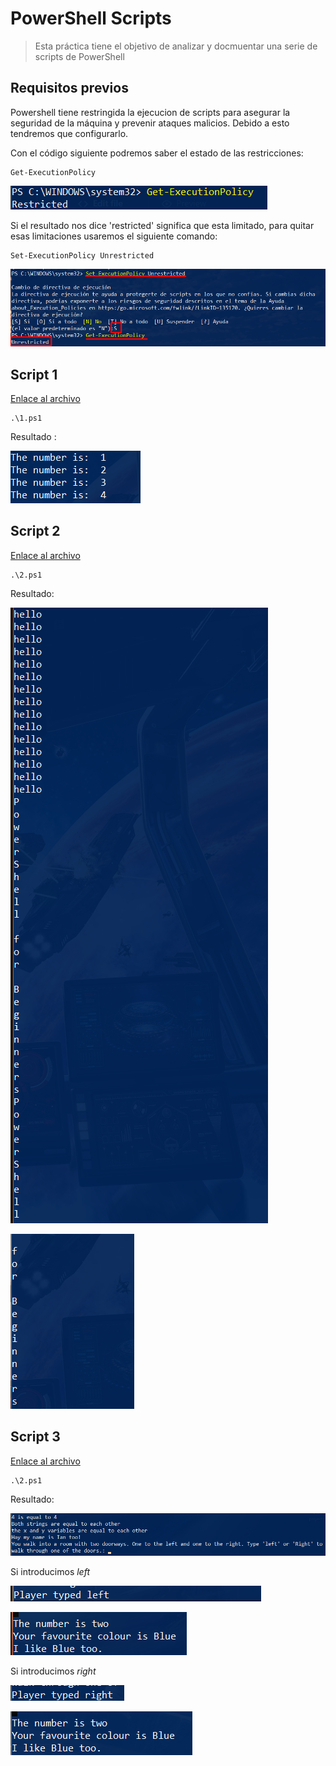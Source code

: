 # PowerShell Scripts

> Esta práctica tiene el objetivo de analizar y docmuentar una serie de scripts de PowerShell

## Requisitos previos

Powershell tiene restringida la ejecucion de scripts para asegurar la seguridad de la máquina y prevenir ataques malicios. Debido a esto tendremos que configurarlo.

Con el código siguiente podremos saber el estado de las restricciones:

~~~
Get-ExecutionPolicy
~~~

![ver estado](https://github.com/MelissaRodriguezHernandez/PowerShell_Scripts/blob/main/img/ver%20estado.png)

Si el resultado nos dice 'restricted' significa que esta limitado, para quitar esas limitaciones usaremos el siguiente comando:

~~~
Set-ExecutionPolicy Unrestricted
~~~

![](https://github.com/MelissaRodriguezHernandez/PowerShell_Scripts/blob/main/img/cambiar%20estado.png)

## Script 1

[Enlace al archivo](https://github.com/MelissaRodriguezHernandez/PowerShell_Scripts/blob/main/Scripts/1.ps1)

~~~
.\1.ps1
~~~
Resultado :

![resultado script 1](https://github.com/MelissaRodriguezHernandez/PowerShell_Scripts/blob/main/img/Script1.png)

## Script 2

[Enlace al archivo](https://github.com/MelissaRodriguezHernandez/PowerShell_Scripts/blob/main/Scripts/2.ps1)

~~~
.\2.ps1
~~~

Resultado:

![resultado script parte 1](https://github.com/MelissaRodriguezHernandez/PowerShell_Scripts/blob/main/img/Script2.png)

![resultado script parte 2](https://github.com/MelissaRodriguezHernandez/PowerShell_Scripts/blob/main/img/Script%202%20parte%202.png)

## Script 3

[Enlace al archivo](https://github.com/MelissaRodriguezHernandez/PowerShell_Scripts/blob/main/Scripts/3.ps1)

~~~
.\2.ps1
~~~

Resultado: 

![script 3 primera parte](https://github.com/MelissaRodriguezHernandez/PowerShell_Scripts/blob/main/img/Script%203%20parte%201.png)

Si introducimos *left*

![script 3 left parte 1](https://github.com/MelissaRodriguezHernandez/PowerShell_Scripts/blob/main/img/Script%203%20left%20parte%201.png)

![script 3 left parte 2](https://github.com/MelissaRodriguezHernandez/PowerShell_Scripts/blob/main/img/Script%203%20left%20parte%202.png)

Si introducimos *right*

![script 3 right parte 1](https://github.com/MelissaRodriguezHernandez/PowerShell_Scripts/blob/main/img/Script%203%20right%20parte%201.png)

![script 3 right parte 2](https://github.com/MelissaRodriguezHernandez/PowerShell_Scripts/blob/main/img/script%203%20right%20parte%202.png)
